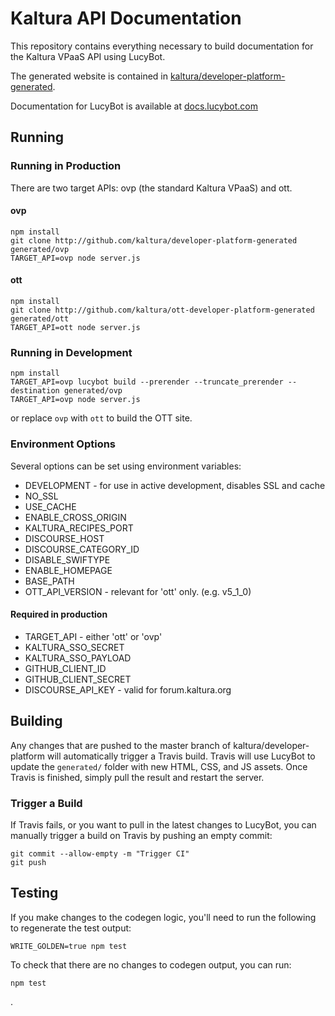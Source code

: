 # Kaltura API Documentation
This repository contains everything necessary to build
documentation for the Kaltura VPaaS API using LucyBot.

The generated website is contained in
[kaltura/developer-platform-generated](http://github.com/kaltura/developer-platform-generated).

Documentation for LucyBot is available at [docs.lucybot.com](http://docs.lucybot.com)

## Running

### Running in Production

There are two target APIs: ovp (the standard Kaltura VPaaS) and ott.

#### ovp
```
npm install
git clone http://github.com/kaltura/developer-platform-generated generated/ovp
TARGET_API=ovp node server.js
```

#### ott
```
npm install
git clone http://github.com/kaltura/ott-developer-platform-generated generated/ott
TARGET_API=ott node server.js
```

### Running in Development

```
npm install
TARGET_API=ovp lucybot build --prerender --truncate_prerender --destination generated/ovp
TARGET_API=ovp node server.js
```

or replace `ovp` with `ott` to build the OTT site.

### Environment Options
Several options can be set using environment variables:

* DEVELOPMENT - for use in active development, disables SSL and cache
* NO_SSL
* USE_CACHE
* ENABLE_CROSS_ORIGIN
* KALTURA_RECIPES_PORT
* DISCOURSE_HOST
* DISCOURSE_CATEGORY_ID
* DISABLE_SWIFTYPE
* ENABLE_HOMEPAGE
* BASE_PATH
* OTT_API_VERSION - relevant for 'ott' only. (e.g. v5_1_0)

#### Required in production
* TARGET_API - either 'ott' or 'ovp'
* KALTURA_SSO_SECRET
* KALTURA_SSO_PAYLOAD
* GITHUB_CLIENT_ID
* GITHUB_CLIENT_SECRET
* DISCOURSE_API_KEY - valid for forum.kaltura.org

## Building
Any changes that are pushed to the master branch of kaltura/developer-platform
will automatically trigger a Travis build. Travis will use LucyBot to update the
`generated/` folder with new HTML, CSS, and JS assets. Once Travis is
finished, simply pull the result and restart the server.


### Trigger a Build
If Travis fails, or you want to pull in the latest changes to LucyBot,
you can manually trigger a build on Travis by pushing an empty commit:

```
git commit --allow-empty -m "Trigger CI"
git push
```

## Testing
If you make changes to the codegen logic, you'll need to run the following
to regenerate the test output:

```
WRITE_GOLDEN=true npm test
```

To check that there are no changes to codegen output, you can run:
```
npm test
```
.
